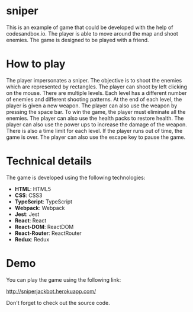 # sniper

This is an example of game that could be developed with the help of codesandbox.io. The player is able to move around the map and shoot enemies. The game is designed to be played with a friend.

<h1>How to play</h1>

The player impersonates a sniper. The objective is to shoot the enemies which are represented by rectangles.  The player can shoot by left clicking on the mouse. There are multiple levels. Each level has a different number of enemies and different shooting patterns. At the end of each level, the player is given a new weapon. The player can also use the weapon by pressing the space bar. To win the game, the player must eliminate all the enemies. The player can also use the health packs to restore health. The player can also use the power ups to increase the damage of the weapon. There is also a time limit for each level. If the player runs out of time, the game is over. The player can also use the escape key to pause the game.

<h1>Technical details</h1>

The game is developed using the following technologies:

* **HTML**: HTML5
* **CSS**: CSS3
* **TypeScript**: TypeScript
* **Webpack**: Webpack
* **Jest**: Jest
* **React**: React
* **React-DOM**: ReactDOM
* **React-Router**: ReactRouter
* **Redux**: Redux

<h1>Demo</h1>

You can play the game using the following link:

http://sniperjackbot.herokuapp.com/

Don't forget to check out the source code.

